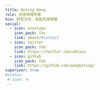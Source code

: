 ```yaml
---
title: Boting Wang
role: 天体物理学家
bio: 研究方向：高能天体物理
social:
  - icon: envelope
    icon_pack: fas
    link: about/#contact
  - icon: twitter
    icon_pack: fab
    link: https://twitter.com/wbtynu
  - icon: github
    icon_pack: fab
    link: https://github.com/wangboting/
superuser: true
#status:
 # icon: ☕️
---
```

